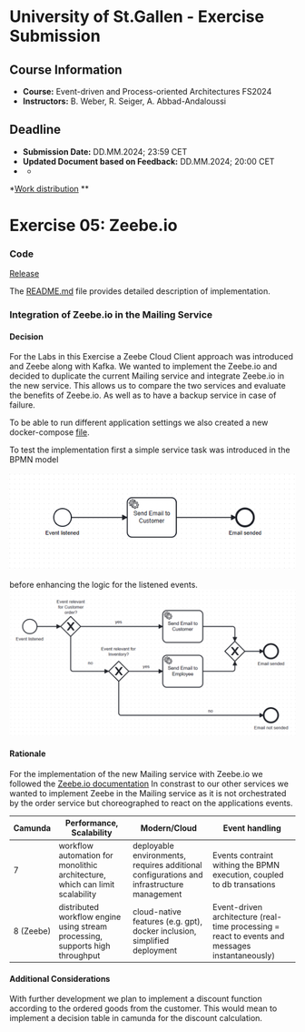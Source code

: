 # University of St.Gallen - Exercise Submission

## Course Information

- **Course:** Event-driven and Process-oriented Architectures FS2024
- **Instructors:** B. Weber, R. Seiger, A. Abbad-Andaloussi

## Deadline

- **Submission Date:** DD.MM.2024; 23:59 CET
- **Updated Document based on Feedback:** DD.MM.2024; 20:00 CET
-
    *

*[Work distribution](https://github.com/luetzyas/edpo-ss24-drop-shipping-a1-gr4/blob/master/docs/submissions/change_log.md)
**

# Exercise 05: Zeebe.io

### Code

[Release](https://github.com/luetzyas/edpo-ss24-drop-shipping-a1-gr4/releases/tag/EDPO_A1_3.0)

The [README.md](../../kafka/java/mailing-zeebe/README.md) file provides detailed description of implementation.

### Integration of Zeebe.io in the Mailing Service

#### Decision

For the Labs in this Exercise a Zeebe Cloud Client approach was introduced and Zeebe along with Kafka. We wanted to
implement the Zeebe.io and decided to duplicate the current Mailing service and integrate Zeebe.io in the new service.
This allows us to compare the two services and evaluate the benefits of Zeebe.io. As well as to have a backup service in
case of failure.

To be able to run different application settings we also created a new
docker-compose [file](../../runner/docker-compose/docker-compose-kafka-java-order-camunda-zeebe.yml).

To test the implementation first a simple service task was introduced in the BPMN model
<br></br>
![send mail test](../../kafka/java/mailing-zeebe/img/mailing-basic.png)
<br></br>
before enhancing the logic for the listened events.
![send mail](../../kafka/java/mailing-zeebe/img/mailing.png)

#### Rationale

For the implementation of the new Mailing service with Zeebe.io we followed
the [Zeebe.io documentation](https://docs.camunda.io/docs/components/zeebe/zeebe-overview/)
In constrast to our other services we wanted to implement Zeebe in the Mailing service as it is not orchestrated by the
order service but choreographed to react on the applications events.

| Camunda   | Performance, Scalability                                                      | Modern/Cloud                                                                              | Event handling                                                                                  |
|-----------|-------------------------------------------------------------------------------|-------------------------------------------------------------------------------------------|-------------------------------------------------------------------------------------------------|
| 7         | workflow automation for monolithic architecture, which can limit scalability  | deployable environments, requires additional configurations and infrastructure management | Events contraint withing the BPMN execution, coupled to db transations                          | 
| 8 (Zeebe) | distributed workflow engine using stream processing, supports high throughput | cloud-native features (e.g. gpt), docker inclusion, simplified deployment                 | Event-driven architecture (real-time processing = react to events and messages instantaneously) |

#### Additional Considerations

With further development we plan to implement a discount function according to the ordered goods from the customer.
This would mean to implement a decision table in camunda for the discount calculation.


